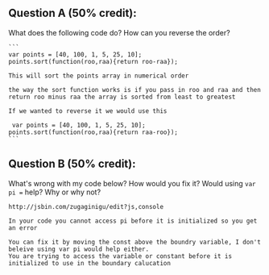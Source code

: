 ## Question A (50% credit): 

What does the following code do?  How can you reverse the order?

    ```
    var points = [40, 100, 1, 5, 25, 10];
    points.sort(function(roo,raa){return roo-raa});

    This will sort the points array in numerical order

    the way the sort function works is if you pass in roo and raa and then return roo minus raa the array is sorted from least to greatest

    If we wanted to reverse it we would use this

     var points = [40, 100, 1, 5, 25, 10];
    points.sort(function(roo,raa){return raa-roo});
    ```

## Question B (50% credit): 

What's wrong with my code below?  How would you fix it?  Would using `var pi =` help? Why or why not?

    http://jsbin.com/zugaginigu/edit?js,console
    
    In your code you cannot access pi before it is initialized so you get an error

    You can fix it by moving the const above the boundry variable, I don't beleive using var pi would help either.
    You are trying to access the variable or constant before it is initialized to use in the boundary calucation

